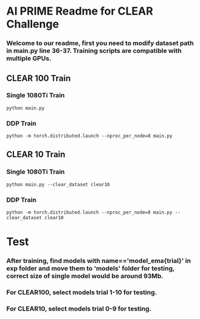 # AI PRIME Readme for CLEAR Challenge
### Welcome to our readme, first you need to modify dataset path in main.py line 36-37. Training scripts are compatible with multiple GPUs.
## CLEAR 100 Train

### Single 1080Ti Train
```
python main.py
```
### DDP Train
```
python -m torch.distributed.launch --nproc_per_node=8 main.py
```

## CLEAR 10 Train

### Single 1080Ti Train
```
python main.py --clear_dataset clear10
```
### DDP Train
```
python -m torch.distributed.launch --nproc_per_node=8 main.py --clear_dataset clear10
```

# Test

### After training, find models with name=='model_ema{trial}' in exp folder and move them to 'models' folder for testing, correct size of single model would be around 93Mb.
### For CLEAR100, select models trial 1-10 for testing.
### For CLEAR10,  select models trial 0-9 for testing.
